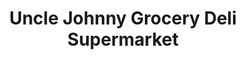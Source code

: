 ---
title: "Uncle Johnny Grocery Deli Supermarket"
url: /new-york/uncle-johnny-grocery-deli-supermarket/
shop: supermarket
---